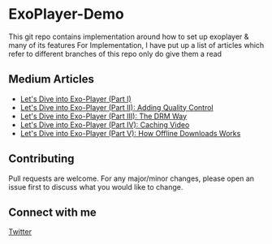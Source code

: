 # ExoPlayer-Demo

This git repo contains implementation around how to set up exoplayer & many of its features 
For Implementation, I have put up a list of articles which refer to different branches of this repo only do give them a read

## Medium Articles
- [Let's Dive into Exo-Player (Part I)](https://medium.com/@prateekbatra54/lets-dive-into-exo-player-working-5b6aa7042421)
- [Let's Dive into Exo-Player (Part II): Adding Quality Control](https://medium.com/@prateekbatra54/lets-dive-into-exo-player-part-ii-adding-quality-control-a0c0b50cc628)
- [Let's Dive into Exo-Player (Part III): The DRM Way](https://medium.com/proandroiddev/exo-player-the-drm-way-part-iii-13701b20e903)
- [Let's Dive into Exo-Player (Part IV): Caching Video](https://proandroiddev.com/lets-dive-into-exo-player-part-iv-caching-video-7ac2dc430dbf)
- [Let's Dive into Exo-Player (Part V): How Offline Downloads Works](https://medium.com/@prateekbatra54/exo-player-how-offline-downloads-works-part-v-be54f5f9af4b)

## Contributing

Pull requests are welcome. For any major/minor changes, please open an issue first
to discuss what you would like to change.

## Connect with me

[Twitter](https://twitter.com/its_pra_tick)
